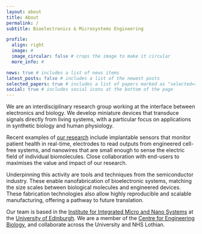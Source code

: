 ```yaml
---
layout: about
title: About
permalink: /
subtitle: Bioelectronics & Microsystems Engineering

profile:
  align: right
  image: #
  image_circular: false # crops the image to make it circular
  more_info: #

news: true # includes a list of news items
latest_posts: false # includes a list of the newest posts
selected_papers: true # includes a list of papers marked as "selected={true}"
social: true # includes social icons at the bottom of the page
---
```


We are an interdisciplinary research group working at the interface between electronics and biology. We develop miniature devices that transduce signals directly from living systems, with a particular focus on applications in synthetic biology and human physiology.

Recent examples of [our research](https://marlandlab.github.io/projects/) include implantable sensors that monitor patient health in real-time, electrodes to read outputs from engineered cell-free systems, and nanowires that are small enough to sense the electric field of individual biomolecules. Close collaboration with end-users to maximises the value and impact of our research.

Underpinning this activity are tools and techniques from the semiconductor industry. These  enable nanofabrication of bioelectronic systems, matching the size scales between biological molecules and engineered devices. These fabrication technologies also allow highly reproducible and scalable manufacturing, offering a pathway to future translation.

Our team is based in the [Institute for Integrated Micro and Nano Systems](https://www.eng.ed.ac.uk/research/institutes/imns) at the [University of Edinburgh](https://www.ed.ac.uk). We are a member of the [Centre for Engineering Biology](https://www.ed.ac.uk/biology/centre-engineering-biology), and collaborate across the University and NHS Lothian.
